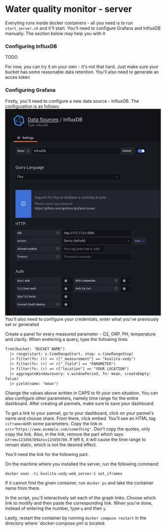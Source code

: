 # Water quality monitor - server

Everyting runs inside docker containers - all you need is to run `start_server.sh` and it'll start.
You'll need to configure Grafana and InfluxDB manually.
The section below may help you with it
### Configuring InfluxDB
TODO

For now, you can try it on your own - it's not that hard.
Just make sure your bucket has some reasonable data retention.
You'll also need to generate an acces token

### Configuring Grafana
Firstly, you'll need to configure a new data source - InfluxDB. 
The configuration is as follows:
![](docs/img.png)
You'll also need to configure your credentials, enter what you've previously set or generated

Create a panel for every measured parameter - O2, ORP, PH, temperature and clarity.
When enetering a query, type the following lines
```influxQL
from(bucket: "BUCKET NAME")
  |> range(start: v.timeRangeStart, stop: v.timeRangeStop)
  |> filter(fn: (r) => r["_measurement"] == "kvalita-vody")
  |> filter(fn: (r) => r["_field"] == "PARAMETER")
  |> filter(fn: (r) => r["location"] == "YOUR LOCATION")
  |> aggregateWindow(every: v.windowPeriod, fn: mean, createEmpty: false)
  |> yield(name: "mean")
```
Change the values above written in CAPS to fit your own situation.
You can also configure other parameters, namely time range for the entire dashboard.
After creating all pannels, make sure to save your dashboard. 

To get a link to your pannel, go to your dashboard, click on your pannel's name and choose share.
From there, click embed. You'll see an HTML tag `<iframe>`with some parameters.
Copy the link in `src="https://www.example.com/something"`. Don't copy the quotes, only copy the link.
Also, in the link, remove the part which says `&from=123456789&to=123456789`.
If left it, it will cause the time range to remain static, which is not the desired effect.

You'll need the link for the following part.

On the machine where you installed the server, run the following command:
```
docker exec -ti kvalita-vody-web_server-1 set_iframes
```
If it cannot find the given container, run `docker ps` and take the container name from there.

In the script, you'll interactively set each of the graph links.
Choose which link to modify and then paste the corresponding link.
When you're done, instead of entering the number, type `q` and then `y`.

Lastly, restart the container by running `docker compose restart` in the directory where `docker-compose.yml is located.
